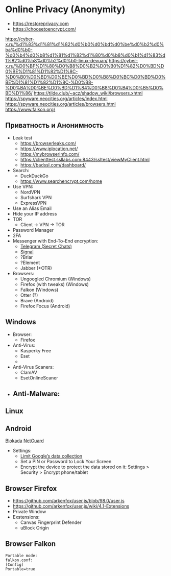 # Online Privacy (Anonymity)
* https://restoreprivacy.com
* https://choosetoencrypt.com/

https://cyber-x.ru/%d1%83%d1%81%d1%82%d0%b0%d0%bd%d0%be%d0%b2%d0%ba%d0%b0-%d0%b4%d0%b8%d1%81%d1%82%d1%80%d0%b8%d0%b1%d1%83%d1%82%d0%b8%d0%b2%d0%b0-linux-devuan/
https://cyber-x.ru/%D0%BF%D1%80%D0%B8%D0%B2%D0%B0%D1%82%D0%BD%D0%BE%D1%81%D1%82%D1%8C-%D0%B0%D0%BD%D0%BE%D0%BD%D0%B8%D0%BC%D0%BD%D0%BE%D1%81%D1%82%D1%8C-%D0%B8-%D0%BA%D0%BE%D0%BD%D1%84%D0%B8%D0%B4%D0%B5%D0%BD%D1%86/
https://tilde.club/~acz/shadow_wiki/browsers.xhtml
https://spyware.neocities.org/articles/index.html
https://spyware.neocities.org/articles/browsers.html
https://www.falkon.org/

## Приватность и Анонимность
- Leak test
  - https://browserleaks.com/
  - https://www.iplocation.net/
  - https://mybrowserinfo.com/
  - https://clienttest.ssllabs.com:8443/ssltest/viewMyClient.html
  - https://badssl.com/dashboard/
- Search:
  - DuckDuckGo
  - https://www.searchencrypt.com/home
- Use VPN:
  - NordVPN
  - Surfshark VPN
  - ExpressVPN
- Use an Alias Email
- Hide your IP address
- TOR
  - Client -> VPN -> TOR
- Password Manager
- 2FA
- Messenger with End-To-End encryption:
  - [Telegram (Secret Chats)](https://telegram.org/)
  - [Signal](https://signal.org/)
  - ?Briar
  - ?Element
  - Jabber (+OTR)
- Browsers:
  - Ungoogled Chromium (Windows)
  - Firefox (with tweaks) (Windows)
  - Falkon (Windows)
  - Otter (?)
  - Brave (Android)
  - Firefox Focus (Android)


## Windows
- Browser:
  - Firefox
- Anti-Virus:
  - Kasperky Free
  - Eset
  - 
- Anti-Virus Scaners:
  - ClamAV
  - EsetOnlineScaner
- Anti-Malware:
  - 

## Linux

## Android
[Blokada](https://blokada.org/)
[NetGuard](https://netguard.me/)
- Settings:
  - [Limit Google’s data collection](https://myactivity.google.com/myactivity)
  - Set a PIN or Password to Lock Your Screen
  - Encrypt the device to protect the data stored on it: Settings > Security > Encrypt phone/tablet

## Browser Firefox
- https://github.com/arkenfox/user.js/blob/98.0/user.js
- https://github.com/arkenfox/user.js/wiki/4.1-Extensions
- Private Window
- Exstensions:
  - Canvas Fingerprint Defender
  - uBlock Origin
## Browser Falkon
```
Portable mode:
falkon.conf:
[Config]
Portable=true
```
